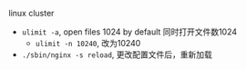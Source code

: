 linux cluster

- `ulimit -a`, open files 1024 by default 同时打开文件数1024
  - `ulimit -n 10240`, 改为10240
 - `./sbin/nginx -s reload`, 更改配置文件后，重新加载
